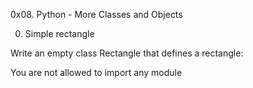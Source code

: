 0x08. Python - More Classes and Objects

0. Simple rectangle

Write an empty class Rectangle that defines a rectangle:

You are not allowed to import any module
